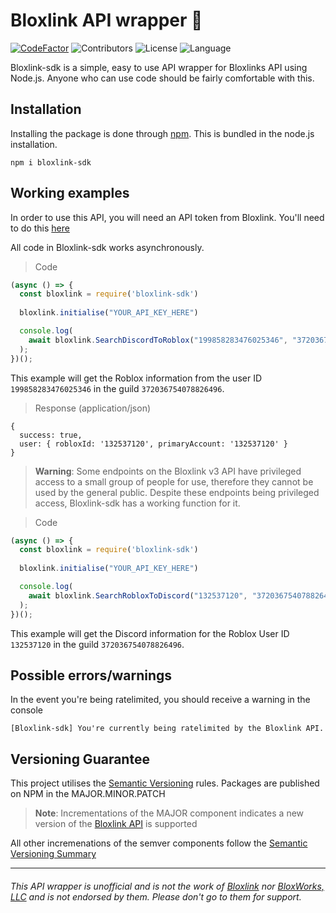# Bloxlink API wrapper 🧬
[![CodeFactor](https://www.codefactor.io/repository/github/callumisdumb/bloxlink-sdk/badge)](https://www.codefactor.io/repository/github/callumisdumb/bloxlink-sdk)
![Contributors](https://shields.io/github/contributors/callumisdumb/bloxlink-sdk)
![License](https://shields.io/github/license/callumisdumb/bloxlink-sdk)
![Language](https://shields.io/github/languages/top/callumisdumb/bloxlink-sdk)

Bloxlink-sdk is a simple, easy to use API wrapper for Bloxlinks API using Node.js. Anyone who can use code should be fairly comfortable with this.

## Installation
Installing the package is done through [npm](https://npmjs.com/). This is bundled in the node.js installation.

```
npm i bloxlink-sdk
```

## Working examples
In order to use this API, you will need an API token from Bloxlink. You'll need to do this [here](https://blox.link/dashboard/developers)

All code in Bloxlink-sdk works asynchronously.

> Code
```js
(async () => {
  const bloxlink = require('bloxlink-sdk')
  
  bloxlink.initialise("YOUR_API_KEY_HERE")

  console.log(
    await bloxlink.SearchDiscordToRoblox("199858283476025346", "372036754078826496")
  );
})();
```
This example will get the Roblox information from the user ID `199858283476025346` in the guild `372036754078826496`.

> Response (application/json)
```
{
  success: true,
  user: { robloxId: '132537120', primaryAccount: '132537120' }
}
```

> **Warning**: Some endpoints on the Bloxlink v3 API have privileged access to a small group of people for use, therefore they cannot be used by the general public.
> Despite these endpoints being privileged access, Bloxlink-sdk has a working function for it.

> Code
```js
(async () => {
  const bloxlink = require('bloxlink-sdk')
  
  bloxlink.initialise("YOUR_API_KEY_HERE")

  console.log(
    await bloxlink.SearchRobloxToDiscord("132537120", "372036754078826496")
  );
})();
```

This example will get the Discord information for the Roblox User ID `132537120` in the guild `372036754078826496`.

## Possible errors/warnings

In the event you're being ratelimited, you should receive a warning in the console
```
[Bloxlink-sdk] You're currently being ratelimited by the Bloxlink API.
```

## Versioning Guarantee

This project utilises the [Semantic Versioning](https://semver.org/) rules. Packages are published on NPM in the MAJOR.MINOR.PATCH

> **Note**: Incrementations of the MAJOR component indicates a new version of the [Bloxlink API](https://blox.link/dashboard/developer) is supported

All other incremenations of the semver components follow the [Semantic Versioning Summary](https://semver.org/#summary)

---
###### This API wrapper is unofficial and is not the work of [Bloxlink](https://blox.link) nor [BloxWorks, LLC](https://bloxworks.net) and is not endorsed by them. Please don't go to them for support.